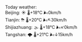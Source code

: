 Today weather:  
Beijing: ☀️ 🌡️+18°C 🌬️0km/h  
Tianjin: ⛈ 🌡️+20°C 🌬️↖30km/h  
Shijiazhuang: 🌫  🌡️+18°C 🌬️↙0km/h  
Tangshan: 🌩  🌡️+21°C 🌬️↓15km/h  

